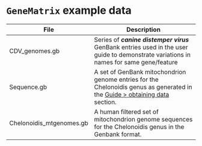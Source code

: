 # ```GeneMatrix``` example data

|File|Description|
|-|-|
|CDV_genomes.gb|Series of ***canine distemper virus*** GenBank entries used in the user guide to demonstrate variations in names for same gene/feature|
|Sequence.gb|A set of GenBank mitochondrion genome entries for the Chelonoidis genus as generated in the [Guide > obtaining data](obtainingFiles.md) section.|
|Chelonoidis_mtgenomes.gb|A human filtered set of mitochondrion genome sequences for the Chelonoidis genus in the Genbank format.|
